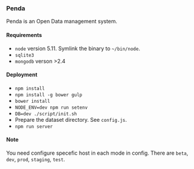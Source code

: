 ### Penda

Penda is an Open Data management system.

#### Requirements

- ``node`` version 5.11. Symlink the binary to ``~/bin/node``.
- ``sqlite3``
- ``mongodb`` verson >2.4

#### Deployment

- ``npm install``
- ``npm install -g bower gulp``
- ``bower install``
- ``NODE_ENV=dev npm run setenv``
- ``DB=dev ./script/init.sh``
- Prepare the dataset directory. See ``config.js``.
- ``npm run server``

#### Note

You need configure specefic host in each mode in config. There are ``beta``, ``dev``, ``prod``, ``staging``, ``test``.
